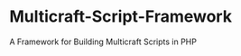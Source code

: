Multicraft-Script-Framework
===========================

A Framework for Building Multicraft Scripts in PHP
